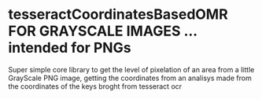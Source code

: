 # tesseractCoordinatesBasedOMR FOR GRAYSCALE IMAGES ... intended for PNGs

Super simple core library to get the level of pixelation of an area from a little GrayScale PNG image, getting the coordinates from an analisys made from the coordinates of the keys broght from tesseract ocr
